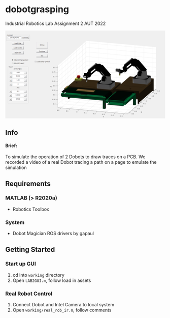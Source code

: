 # dobotgrasping


Industrial Robotics Lab Assignment 2 AUT 2022

![lab2gui.png](lab2gui.png)

## Info

#### Brief:   

To simulate the operation of 2 Dobots to draw traces on a PCB.
We recorded a video of a real Dobot tracing a path on a page to emulate the simulation


## Requirements

### MATLAB (> R2020a)

- Robotics Toolbox 


### System

- Dobot Magician ROS drivers by gapaul


## Getting Started

### Start up GUI

1. cd into `working` directory
2. Open `LAB2GUI.m`, follow load in assets


### Real Robot Control
1. Connect Dobot and Intel Camera to local system
2. Open `working/real_rob_ir.m`, follow comments

